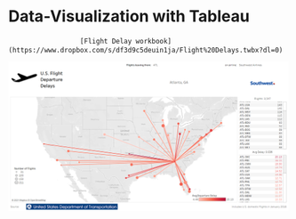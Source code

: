 # Data-Visualization with Tableau
                      [Flight Delay workbook](https://www.dropbox.com/s/df3d9c5deuin1ja/Flight%20Delays.twbx?dl=0)
![Image of the dashboard](https://github.com/hai-dong-pham/hai-dong-pham.github.io/blob/master/assets/Flight%20Delay/Departures.png)
